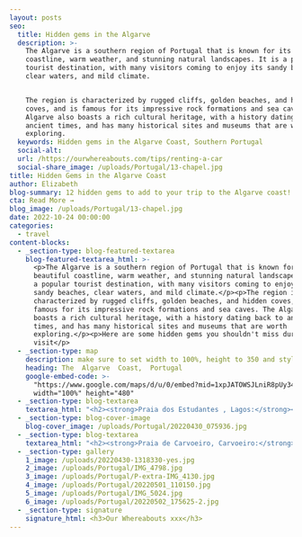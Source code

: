 ```yaml
---
layout: posts
seo:
  title: Hidden gems in the Algarve
  description: >-
    The Algarve is a southern region of Portugal that is known for its beautiful
    coastline, warm weather, and stunning natural landscapes. It is a popular
    tourist destination, with many visitors coming to enjoy its sandy beaches,
    clear waters, and mild climate.


    The region is characterized by rugged cliffs, golden beaches, and hidden
    coves, and is famous for its impressive rock formations and sea caves. The
    Algarve also boasts a rich cultural heritage, with a history dating back to
    ancient times, and has many historical sites and museums that are worth
    exploring.
  keywords: Hidden gems in the Algarve Coast, Southern Portugal
  social-alt:
  url: /https://ourwhereabouts.com/tips/renting-a-car
  social-share_image: /uploads/Portugal/13-chapel.jpg
title: Hidden Gems in the Algarve Coast
author: Elizabeth
blog-summary: 12 hidden gems to add to your trip to the Algarve coast!
cta: Read More →
blog_image: /uploads/Portugal/13-chapel.jpg
date: 2022-10-24 00:00:00
categories:
  - travel
content-blocks:
  - _section-type: blog-featured-textarea
    blog-featured-textarea_html: >-
      <p>The Algarve is a southern region of Portugal that is known for its
      beautiful coastline, warm weather, and stunning natural landscapes. It is
      a popular tourist destination, with many visitors coming to enjoy its
      sandy beaches, clear waters, and mild climate.</p><p>The region is
      characterized by rugged cliffs, golden beaches, and hidden coves, and is
      famous for its impressive rock formations and sea caves. The Algarve also
      boasts a rich cultural heritage, with a history dating back to ancient
      times, and has many historical sites and museums that are worth
      exploring.</p><p>Here are some hidden gems you shouldn't miss during your
      visit</p>
  - _section-type: map
    description: make sure to set width to 100%, height to 350 and style to border 2
    heading: The  Algarve  Coast,  Portugal
    google-embed-code: >-
      "https://www.google.com/maps/d/u/0/embed?mid=1xpJATOWSJLniR8pUy34vAFbOiN4CXSg&ehbc=2E312F"
      width="100%" height="480"
  - _section-type: blog-textarea
    textarea_html: "<h2><strong>Praia dos Estudantes , Lagos:</strong></h2><p>Also knows as the Lagos Roman Bridge beach, this is one of Lagos’s most photographed beaches due to the famous Roman Bridge, which linked the mainland with Pinhao Fortress. It's called the Student beach because it’s a small beach that can fit a class of students</p><p>\_</p><h2><strong>Praia da Marinha, Lagoa: ​​​​​</strong></h2><p>The most popular and visited the beach, but for a good reason! It is one of the most beautiful beaches in the Algarve. There are plenty of other small beaches you can swim in the area, cool rock formations with explorable caves and tunnels. Walk a few kilometers along the marked trail towards Benagil to enjoy the view of this spectacular beach to the fullest.</p><p>\_</p><h2><strong>Algar Seco, Lagoa:</strong></h2><p>Man-made cave with two windows, benches, and a great view of the ocean. It is very accessible, and the whole area offers great views.</p><p>\_</p><h2><strong>Praia dos Três Irmãos, Alvor:</strong></h2><p>Praia dos Três Irmãos is a beautiful beach located near the town of Alvor. The beach is named after the three rocky outcrops that rise from the sea in front of it, which are known as the \"Three Brothers\" or \"Três Irmãos\" in Portuguese. One of the highlights of Praia dos Três Irmãos is the network of sea caves and rock formations that can be explored at low tide. Visitors can swim or take a boat tour to discover these natural wonders and see the beach and surrounding cliffs from a different perspective.</p><p>\_</p><h2><strong>Church of Igreja de Nossa Senhora da Rocha, Alvor:</strong></h2><p>A small and charming white Chapel on the top of a cliff overlooking beaches from both sides.<strong> </strong>Sunrises and sunsets are magical here.</p><p>\_</p><h2><strong>Praia da Falésia, Albufeira:</strong></h2><p>One of my favorite beaches in the Algarve, possibly even the world. The contrast between the orange cliffs, the ocean, and the green trees is mesmerizing.<br />•After you enjoy the beach don't forget to go to the top of the cliffs for a spectacular view.</p>"
  - _section-type: blog-cover-image
    blog-cover_image: /uploads/Portugal/20220430_075936.jpg
  - _section-type: blog-textarea
    textarea_html: "<h2><strong>Praia de Carvoeiro, Carvoeiro:</strong></h2><p>This is a popular and most visited beach in Carvoeiro because the background of the beach is the picturesque and colorful village of Carvoeiro.</p><p>\_</p><h2><strong>Yellow Submarine Rock, Carvoeiro:</strong></h2><p>This rock is located in the ocean and resembles a yellow submarine due to its shape and color. You can reach it by boat. The beach close by is: Praia da Morena.</p><p>\_</p><h2><strong>Arco Albandeira, Carvoeiro:</strong></h2><p>This beach has a stunning rock formation in the shape of an arch. There are plenty of cool caves nearby that you can explore. The beach is so quiet and secluded.</p><p>\_</p><h2>Praia do Paraíso, Carvoeiro:</h2><p>Praia do Paraíso is a small, secluded beach located near the town of Carvoeiro. The beach is relatively small, with golden sand and clear waters that are perfect for swimming and snorkeling. The rocky cliffs provide a natural shelter that makes the beach feel like a hidden paradise, hence the name \"Paraíso\", which means paradise in Portuguese.</p><p>\_</p><h2>Ceramica Paraiso, Sagres:</h2><p>The pottery shop located in Sagres, Ceramica Paraiso is a family-owned and operated pottery studio that has been producing handcrafted ceramics since 1962. The studio produces a wide range of ceramic items, including dinnerware, serving dishes, vases, and decorative objects. Each piece is handcrafted by skilled artisans and decorated with traditional designs and techniques, many of which have been passed down through generations.</p><p>\_</p><h2><strong>Alte and Vigario Waterfall:</strong></h2><p>The Vigário waterfall is a beautiful natural attraction that is surrounded by lush greenery and provides a refreshing break from the hot Algarve sun. Visitors can reach the waterfall by following a scenic trail that starts in the village and passes through orange groves, almond trees, and cork oak forests. The trail is well-marked and takes about 45 minutes to complete.</p>"
  - _section-type: gallery
    1_image: /uploads/20220430-1318330-yes.jpg
    2_image: /uploads/Portugal/IMG_4798.jpg
    3_image: /uploads/Portugal/P-extra-IMG_4130.jpg
    4_image: /uploads/Portugal/20220501_110150.jpg
    5_image: /uploads/Portugal/IMG_5024.jpg
    6_image: /uploads/Portugal/20220502_175625-2.jpg
  - _section-type: signature
    signature_html: <h3>Our Whereabouts xxx</h3>
---
```

